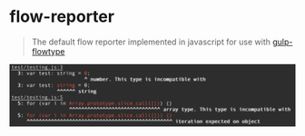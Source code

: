 # flow-reporter

> The default flow reporter implemented in javascript for use with [gulp-flowtype](https://github.com/charliedowler/gulp-flowtype)

![Screencap](screencap.png)